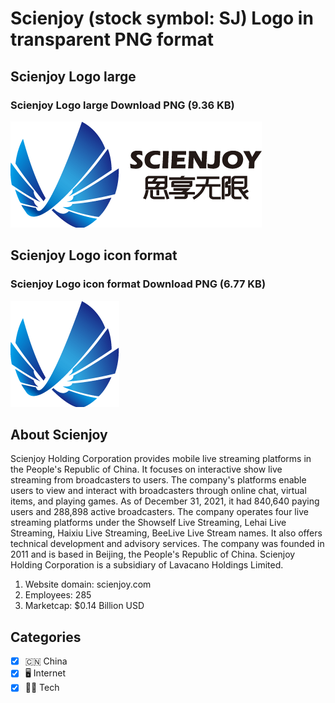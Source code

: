 # Scienjoy (stock symbol: SJ) Logo in transparent PNG format

## Scienjoy Logo large

### Scienjoy Logo large Download PNG (9.36 KB)

![Scienjoy Logo large Download PNG (9.36 KB)](/img/orig/SJ_BIG-a7232bd7.png)

## Scienjoy Logo icon format

### Scienjoy Logo icon format Download PNG (6.77 KB)

![Scienjoy Logo icon format Download PNG (6.77 KB)](/img/orig/SJ-c2afcc95.png)

## About Scienjoy

Scienjoy Holding Corporation provides mobile live streaming platforms in the People's Republic of China. It focuses on interactive show live streaming from broadcasters to users. The company's platforms enable users to view and interact with broadcasters through online chat, virtual items, and playing games. As of December 31, 2021, it had 840,640 paying users and 288,898 active broadcasters. The company operates four live streaming platforms under the Showself Live Streaming, Lehai Live Streaming, Haixiu Live Streaming, BeeLive Live Stream names. It also offers technical development and advisory services. The company was founded in 2011 and is based in Beijing, the People's Republic of China. Scienjoy Holding Corporation is a subsidiary of Lavacano Holdings Limited.

1. Website domain: scienjoy.com
2. Employees: 285
3. Marketcap: $0.14 Billion USD


## Categories
- [x] 🇨🇳 China
- [x] 🖥️ Internet
- [x] 👩‍💻 Tech
